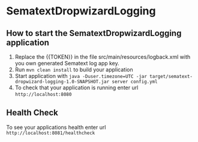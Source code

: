 # SematextDropwizardLogging

How to start the SematextDropwizardLogging application
---

1. Replace the {{TOKEN}} in the file src/main/resources/logback.xml with you own generated Sematext log app key.
1. Run `mvn clean install` to build your application
1. Start application with `java -Duser.timezone=UTC -jar target/sematext-dropwizard-logging-1.0-SNAPSHOT.jar server config.yml`
1. To check that your application is running enter url `http://localhost:8080`

Health Check
---

To see your applications health enter url `http://localhost:8081/healthcheck`
